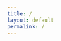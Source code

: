 ```yaml
---
title: /
layout: default
permalink: /
---
```

<style>
.center {
  display: block;
  margin-left: auto;
  margin-right: auto;
  width: 100%;
  text-align:center;
  align:center;
}
</style>
<script>
  if(/Android|webOS|iPhone|iPad|iPod|BlackBerry|IEMobile|Opera Mini/i.test(navigator.userAgent)){
  // MOBILE

document.write('<pre style:"text-align:center;"><div class="center" style="color:red;display:inline;">       ...**                * **,        **\n')
document.write('        ..* .**.         ****  * *       *,\n')
document.write('        ...*  **...  ** *,** * * ** *  . *\n')
document.write('        ...**  .....,*****,*.**  * ****.**\n')
document.write('        .. </div><div style="color:white;display:inline;">@</div><div style="color:red;display:inline;"> .... .... **   ***.**  .,****\n')
document.write('         ..</div><div style="color:white;display:inline;">@@</div><div style="color:red;display:inline;"> . </div><div style="color:white;display:inline;">@@@@@</div><div style="color:red;display:inline;"> .,**,**.*****..</div><div style="color:white;display:inline;">@@%@#</div><div style="color:red;display:inline;">\n')
document.write('          . </div><div style="color:white;display:inline;">@@@ @@@(   </div><div style="color:red;display:inline;">.</div><div style="color:white;display:inline;">@@@@@@@@@@  @@@@/</div><div style="color:red;display:inline;">\n')
document.write('            .</div><div style="color:white;display:inline;">@@@@@@,@               @@@@</div><div style="color:red;display:inline;">\n')
document.write('             **.</div><div style="color:white;display:inline;">@@@   @@@@@@@@@@@</div><div style="color:red;display:inline;">  * </div><div style="color:white;display:inline;">@@@</div><div style="color:red;display:inline;">\n')
document.write('               *</div><div style="color:white;display:inline;">@@</div><div style="color:red;display:inline;">.. ...*******...,  </div><div style="color:white;display:inline;">@@</div><div style="color:red;display:inline;">\n')
document.write('                </div><div style="color:white;display:inline;">@</div><div style="color:red;display:inline;">****** *..** .*     *\n')          
document.write('                    ..*** * ,**\n')
document.write('                        ** *,\n</div></pre></br>')    
  
  
}else{
  // DESKTOP
  
  
                                                                                                    
                                                                                                    
document.write('<pre><div class="center" style="color:red;display:inline;">        *******                                                             *,\n');
document.write('      ....****.                               ,** *****.                 .** \n');
document.write('    , .... *  *.                           **** *** * ,**                ,** \n');
document.write('    * .....*,  *****                     * *****,  ,.*  *,              .***  \n');
document.write('    ,.....*****.      .....            *,,*****   **  ** **      ,,   .**,*. \n');
document.write('     ......****   **** ...... .*,****. ******* ,**  .*  ****.,,     ...  **  \n');
document.write('     ........***      ........*,***********  **  **, ,  .** *****. * .**.*   \n');
document.write('      ....  /************,,*************  *** ***,,** *** ***********....*   \n');
document.write('       .... </div><div style="color:white;display:inline;">@@</div><div style="color:red;display:inline;">   ....... ...........,***     .******..*****   ************,  \n');
document.write('        ... </div><div style="color:white;display:inline;">@@@</div><div style="color:red;display:inline;">, ...*,*</div><div style="color:white;display:inline;">@@@@@@</div><div style="color:red;display:inline;"> ,........ ..,,,,,********* **,.......     *</div><div style="color:white;display:inline;">@</div><div style="color:red;display:inline;">   \n');
document.write('         ...</div><div style="color:white;display:inline;">&@@@@</div><div style="color:red;display:inline;"> .* ,</div><div style="color:white;display:inline;">@@@@@@@@</div><div style="color:red;display:inline;">    . ******..*****  **********,.. </div><div style="color:white;display:inline;">@@@@* @@@</div><div style="color:red;display:inline;">   \n');
document.write('         ... </div><div style="color:white;display:inline;">@@@@@</div><div style="color:red;display:inline;">*   </div><div style="color:white;display:inline;">@@@@@@@@/@@@%@@%</div><div style="color:red;display:inline;">.  .,******.************.</div><div style="color:white;display:inline;">@@@@@@@@@@</div><div style="color:red;display:inline;">    \n');
document.write('          ,..,</div><div style="color:white;display:inline;">@@@@@@</div><div style="color:red;display:inline;">  </div><div style="color:white;display:inline;">&@@@@@@%     *@@@@%@@@@@@@.@@@@@ @@@%@   @@@@@@@@@</div><div style="color:red;display:inline;">     \n');
document.write('           .. .</div><div style="color:white;display:inline;">@@@@@@@ @@@@@@                                  *@@@@@@(</div><div style="color:red;display:inline;">      \n');
document.write('             .. </div><div style="color:white;display:inline;">@@@@@@@@@@@@@</div><div style="color:red;display:inline;"> ./                               .</div><div style="color:white;display:inline;">@@@@@@</div><div style="color:red;display:inline;">       \n');
document.write('               .**/</div><div style="color:white;display:inline;">@@@@@@@@@@,@@@@@@@@*              .@@@</div><div style="color:red;display:inline;">.    </div><div style="color:white;display:inline;">@@@@@@@@</div><div style="color:red;display:inline;">       \n');
document.write('                ,***..*</div><div style="color:white;display:inline;">@@@@@</div><div style="color:red;display:inline;">    </div><div style="color:white;display:inline;">#@ @@@@@@@@@@@@@@@@@#@@#@    *.  @@@@</div><div style="color:red;display:inline;">       \n');
document.write('                  *****</div><div style="color:white;display:inline;">@@@@</div><div style="color:red;display:inline;">%*****,           .....*</div><div style="color:white;display:inline;">@@@</div><div  style="color:red;display:inline;">*   .*,    </div><div style="color:white;display:inline;">@@@&       \n');
document.write('                    </div><div style="color:red;display:inline;">***</div><div style="color:white;display:inline;">@@@</div><div style="color:red;display:inline;"> . . .......... ..******, .... .       </div><div style="color:white;display:inline;">@@@</div><div style="color:red;display:inline;">      \n');
document.write('                      &</div><div style="color:white;display:inline;">@@</div><div style="color:red;display:inline;">********   ********    **,...*          </div><div style="color:white;display:inline;">@</div><div style="color:red;display:inline;display:inline;">       \n');
document.write('                      </div><div style="color:white;display:inline;">@</div><div style="color:red;display:inline;">,  .*****..,****.,***   *******                    \n');
document.write('                             ********.***  *  ,* *.*.                      \n');
document.write('                                  ****** **  * **                    \n</div></pre></br>');
                                                            
  
//document.write('</br><pre><div class="center">  ██████  ▄████▄   ▄▄▄       ██▀███  ▓█████  ▄████▄   ██▀███   ▒█████   █     █\n');
//document.write('▒██    ▒ ▒██▀ ▀█  ▒████▄    ▓██   ██▒▓█   ▀ ▒██▀ ▀█  ▓██ ▒ ██▒▒██▒  ██▒▓█░ █ ░█\n');
//document.write('░ ▓██▄   ▒▓█    ▄ ▒██  ▀█▄  ▓██ ░▄█ ▒▒███   ▒▓█    ▄ ▓██ ░▄█ ▒▒██░  ██▒▒█░ █ ░█\n');
//document.write('  ▒   ██▒▒▓▓▄ ▄██▒░██▄▄▄▄██ ▒██▀▀█▄  ▒▓█  ▄ ▒▓▓▄ ▄██▒▒██▀▀█▄  ▒██   ██░░█░ █ ░█\n');
//document.write('▒██████▒▒▒ ▓███▀ ░ ▓█   ▓██▒░██▓ ▒██▒░▒████▒▒ ▓███▀ ░░██▓ ▒██▒░ ████▓▒░░░██▒██▓\n');
//document.write('▒ ▒▓▒ ▒ ░░ ░▒ ▒  ░ ▒▒   ▓▒█░░ ▒▓ ░▒▓░░░ ▒░ ░░ ░▒ ▒  ░░ ▒▓ ░▒▓░░ ▒░▒░▒░ ░ ▓░▒ ▒ \n');
//document.write('░ ░▒  ░ ░  ░  ▒     ▒   ▒▒ ░  ░▒ ░ ▒░ ░ ░  ░  ░  ▒     ░▒ ░ ▒░  ░ ▒ ▒░   ▒ ░ ░ \n');
//document.write('░  ░  ░  ░          ░   ▒     ░░   ░    ░   ░          ░░   ░ ░ ░ ░ ▒    ░   ░ \n');
//document.write('      ░  ░ ░            ░  ░   ░        ░  ░░ ░         ░         ░ ░      ░   \n');
//document.write('         ░                                  ░                                  \n</div></pre>');
}
</script>

